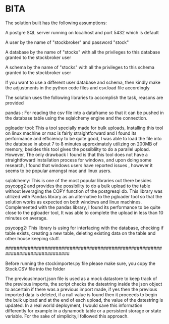# BITA


The solution built has the following assumptions:

A postgre SQL server running on localhost and port 5432 which is default

A user by the name of "stockbroker" and password "stock"

A database by the name of "stocks" with all the privileges to this database granted to the stockbroker user

A schema by the name of "stocks" with all the privileges to this schema granted to the stockbroker user

If you want to use a different user database and schema, then kindly make the adjustments in the python code files and csv.load file accordingly


The solution uses the following libraries to accomplish the task, reasons are provided

pandas : For reading the csv file into a dataframe so that it can be pushed in the database table using the sqlalchemy engine and the connection.

pgloader tool: This a tool specially made for bulk uploads, Installing this tool on linux machine or mac is fairly straightforward and I found its performance and efficiency to be quite good, I was able to load the file into the database in about 7 to 8 minutes approximately utilizing on 200MB of memory, besides this tool gives the possiblilty to do a parallel upload. However, The only drawback I found is that this tool does not have a straightfoward installation process for windows, and upon doing some research, I found that windows users have reported issues , however it seems to be popular amongst mac and linux users. 

sqlalchemy: This is one of the most popular libraries out there besides psycopg2 and provides the possibility to do a bulk upload to the table without leveraging the COPY function of the postgresql db. This library was utilized with Pandas library as an alternative to the pgloader tool so that the solution works as expected on both windows and linux machines. Complemented with the pandas library, I found its performance to be quite close to the pgloader tool, It was able to complete the upload in less than 10 minutes on average.

psycopg2: This library is using for interfacing with the database, checking if table exists, creating a new table, deleting existing data on the table and other house keeping stuff.

  ###############################################################################

Before running the stockimporter.py file please make sure, you copy the Stock.CSV file into the folder

The previousImport.json file is used as a mock datastore to keep track of the previous imports, the script checks
the datestring inside the json object to ascertain if there was a previous import made, if yes then the previous
imported data is deleted, if a null value is found then it proceeds to begin the bulk upload and at the end of each upload, the value of the datestring is updated. In a real world deployment, I would save this information differently for example in a dynamodb table or a persistent storage or state variable. For the sake of simplicity,I followed this approach.


